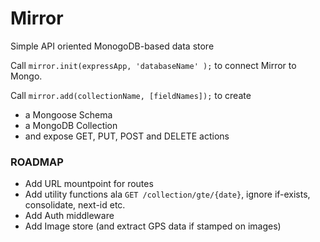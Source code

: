 # Mirror

Simple API oriented MonogoDB-based data store


Call `mirror.init(expressApp, 'databaseName' );` to connect Mirror to Mongo. 

Call `mirror.add(collectionName, [fieldNames]);` to create 

- a Mongoose Schema  
- a MongoDB Collection
- and expose GET, PUT, POST and DELETE actions 


### ROADMAP

- Add URL mountpoint for routes
- Add utility functions ala `GET /collection/gte/{date}`, ignore if-exists, consolidate, next-id etc.
- Add Auth middleware
- Add Image store (and extract GPS data if stamped on images)
